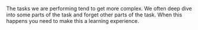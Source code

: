 The tasks we are performing tend to get more complex.
We often deep dive into some parts of the task and forget other parts of the task.
When this happens you need to make this a learning experience.
